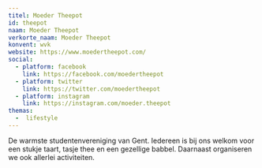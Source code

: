 ```yaml
---
titel: Moeder Theepot
id: theepot
naam: Moeder Theepot
verkorte_naam: Moeder Theepot
konvent: wvk
website: https://www.moedertheepot.com/
social:
  - platform: facebook
    link: https://facebook.com/moedertheepot
  - platform: twitter
    link: https://twitter.com/moedertheepot
  - platform: instagram
    link: https://instagram.com/moeder.theepot
themas:
  -  lifestyle
---
```


De warmste studentenvereniging van Gent. Iedereen is bij ons welkom voor een stukje taart, tasje thee en een gezellige babbel. Daarnaast organiseren we ook allerlei activiteiten.
